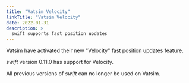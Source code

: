 ```yaml
---
title: "Vatsim Velocity"
linkTitle: "Vatsim Velocity"
date: 2022-01-31
description: >
  swift supports fast position updates
---
```


Vatsim have activated their new "Velocity" fast position updates feature.

_swift_ version 0.11.0 has support for Velocity.

All previous versions of _swift_ can no longer be used on Vatsim.
